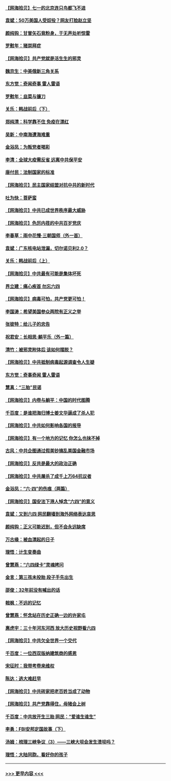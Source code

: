 #### [【网海拾贝】七一的北京连只鸟都飞不进](../pages/nsc993/n13041377.md?t=06240351) 
#### [袁斌：50万美国人受奴役？网友打脸赵立坚](../pages/nsc993/n13041330.md?t=06240351) 
#### [颜纯钩：甘冒矢石竟粉身，于无声处听惊雷](../pages/nsc993/n13041140.md?t=06240351) 
#### [罗慰年：猪崇拜症](../pages/nsc993/n13041071.md?t=06240351) 
#### [【网海拾贝】共产党就是活生生的邪灵](../pages/nsc993/n13036627.md?t=06240351) 
#### [魏京生：中美俄新三角关系](../pages/nsc993/n13035986.md?t=06240351) 
#### [东方觉：奇闻奇事 雷人雷语](../pages/nsc993/n13035878.md?t=06240351) 
#### [罗慰年：韭菜与镰刀](../pages/nsc993/n13034374.md?t=06240351) 
#### [关乐：韩战前后（下）](../pages/nsc993/n13034113.md?t=06240351) 
#### [郑纯清：科学靠不住 免疫在漂红](../pages/nsc993/n13034093.md?t=06240351) 
#### [吴新：中南海遭海难重](../pages/nsc993/n13034084.md?t=06240351) 
#### [金浴凤：为叛党者喝彩](../pages/nsc993/n13034058.md?t=06240351) 
#### [李清：全球大疫需反省 远离中共保平安](../pages/nsc993/n13033784.md?t=06240351) 
#### [唐付民：法制国家的标准](../pages/nsc993/n13032944.md?t=06240351) 
#### [【网海拾贝】民主国家结盟对抗中共的新时代](../pages/nsc993/n13031717.md?t=06240351) 
#### [吐为快：菩萨蛮](../pages/nsc993/n13030033.md?t=06240351) 
#### [【网海拾贝】中共已成世界秩序最大威胁](../pages/nsc993/n13028138.md?t=06240351) 
#### [【网海拾贝】色厉内荏的中共百岁党庆](../pages/nsc993/n13025582.md?t=06240351) 
#### [李春草：雨中花慢‧三朝国师（外一首）](../pages/nsc993/n13025567.md?t=06240351) 
#### [袁斌：广东核电站泄漏，切尔诺贝利2.0？](../pages/nsc993/n13025475.md?t=06240351) 
#### [关乐：韩战前后（上）](../pages/nsc993/n13025387.md?t=06240351) 
#### [【网海拾贝】中共最有可能是集体坏死](../pages/nsc993/n13023101.md?t=06240351) 
#### [界立建：痛心疾首 勿忘六四](../pages/nsc993/n13022339.md?t=06240351) 
#### [【网海拾贝】病毒可怕，共产党更可怕！](../pages/nsc993/n13020728.md?t=06240351) 
#### [李国涛：希望美国参众两院有正义之举](../pages/nsc993/n13020674.md?t=06240351) 
#### [张彼特：给儿子的忠告](../pages/nsc993/n13018934.md?t=06240351) 
#### [祝君安：长相思‧躺平乐（外一篇）](../pages/nsc993/n13018923.md?t=06240351) 
#### [清竹：被邪灵附体后 该如何摆脱？](../pages/nsc993/n13018877.md?t=06240351) 
#### [【网海拾贝】中共抵制病毒起源调查令人生疑](../pages/nsc993/n13017785.md?t=06240351) 
#### [东方觉：奇事奇闻 雷人雷语](../pages/nsc993/n13017577.md?t=06240351) 
#### [慧真：“三胎”民谣](../pages/nsc993/n13017394.md?t=06240351) 
#### [【网海拾贝】内卷与躺平：中国的时代图腾](../pages/nsc993/n13016128.md?t=06240351) 
#### [千百度：是谁把海归博士姜文华逼成了杀人犯](../pages/nsc993/n13015218.md?t=06240351) 
#### [【网海拾贝】中共如何影响各国的报导](../pages/nsc993/n13012599.md?t=06240351) 
#### [【网海拾贝】有一个地方的记忆 你怎么也抹不掉](../pages/nsc993/n13009802.md?t=06240351) 
#### [古风：中共企图通过假美钞搞乱美国金融市场](../pages/nsc993/n13009626.md?t=06240351) 
#### [【网海拾贝】反共是最大的政治正确](../pages/nsc993/n13007051.md?t=06240351) 
#### [【网海拾贝】中共屠杀了成千上万64抗议者](../pages/nsc993/n13002713.md?t=06240351) 
#### [金浴凤：“六·四”的伤痕（两篇）](../pages/nsc993/n13001719.md?t=06240351) 
#### [【网海拾贝】国安法下港人悼念“六四”的意义](../pages/nsc993/n13001039.md?t=06240351) 
#### [袁斌：又到六四 网民翻墙到海外网络表达哀思](../pages/nsc993/n13000995.md?t=06240351) 
#### [颜纯钩：正义可能迟到，但不会永远缺席](../pages/nsc993/n13000920.md?t=06240351) 
#### [万古缘：被血漂起的日子](../pages/nsc993/n13000914.md?t=06240351) 
#### [理悟：计生变奏曲](../pages/nsc993/n13000414.md?t=06240351) 
#### [曾慧燕：“六四绿卡”灵魂拷问](../pages/nsc993/n13000277.md?t=06240351) 
#### [金言：第三孩未投胎 段子手先出生](../pages/nsc993/n13000215.md?t=06240351) 
#### [邵俊：32年前没有喊出的话](../pages/nsc993/n13000181.md?t=06240351) 
#### [戟枫：不远的记忆](../pages/nsc993/n13000121.md?t=06240351) 
#### [曾慧燕：怀念站在历史正确一边的许家屯](../pages/nsc993/n13000073.md?t=06240351) 
#### [惠虎宇：三十年河东河西 放大历史视野看六四](../pages/nsc993/n13000018.md?t=06240351) 
#### [【网海拾贝】中共欠全世界一个交代](../pages/nsc993/n12998706.md?t=06240351) 
#### [千百度：一位西双版纳建筑商的感恩](../pages/nsc993/n12998487.md?t=06240351) 
#### [宋征时：我带考卷来维权](../pages/nsc993/n12994088.md?t=06240351) 
#### [陈达：逃大难赶早](../pages/nsc993/n12993569.md?t=06240351) 
#### [【网海拾贝】中共砖家把老百姓当成了动物](../pages/nsc993/n12993483.md?t=06240351) 
#### [【网海拾贝】共产党靠得住，母猪会上树](../pages/nsc993/n12990730.md?t=06240351) 
#### [千百度：中共放开生三胎 网民：“爱谁生谁生”](../pages/nsc993/n12990644.md?t=06240351) 
#### [李勇：FBI安邦定国故事（下）](../pages/nsc993/n12987854.md?t=06240351) 
#### [汤姆：梳理三峡争议（3）——三峡大坝会发生溃坝吗？](../pages/nsc993/n12989806.md?t=06240351) 
#### [理悟：大陆同胞，看好你的孩子](../pages/nsc993/n12989778.md?t=06240351) 

----
#### [ >>> 更早内容 <<< ](../indexes/nsc993-earlier.md)
